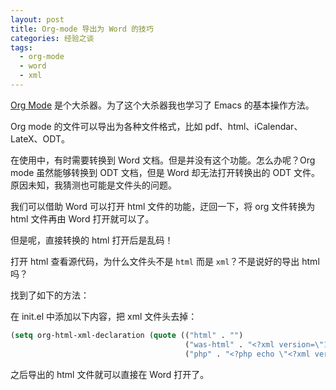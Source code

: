 ```yaml
---
layout: post
title: Org-mode 导出为 Word 的技巧
categories: 经验之谈
tags:
  - org-mode
  - word
  - xml
---
```


[Org Mode](http://www.orgmode.org) 是个大杀器。为了这个大杀器我也学习了 Emacs 的基本操作方法。

Org mode 的文件可以导出为各种文件格式，比如 pdf、html、iCalendar、LateX、ODT。

在使用中，有时需要转换到 Word 文档。但是并没有这个功能。怎么办呢？Org mode 虽然能够转换到 ODT 文档，但是 Word 却无法打开转换出的 ODT 文件。原因未知，我猜测也可能是文件头的问题。

我们可以借助 Word 可以打开 html 文件的功能，迂回一下，将 org 文件转换为 html 文件再由 Word 打开就可以了。

但是呢，直接转换的 html 打开后是乱码！

打开 html 查看源代码，为什么文件头不是 `html` 而是 `xml`？不是说好的导出 html 吗？

找到了如下的方法：

在 init.el 中添加以下内容，把 xml 文件头去掉：

````lisp 
(setq org-html-xml-declaration (quote (("html" . "")
                                       ("was-html" . "<?xml version=\"1.0\" encoding=\"%s\"?>")
                                       ("php" . "<?php echo \"<?xml version=\\\"1.0\\\" encoding=\\\"%s\\\" ?>\"; ?>"))))
````

之后导出的 html 文件就可以直接在 Word 打开了。

